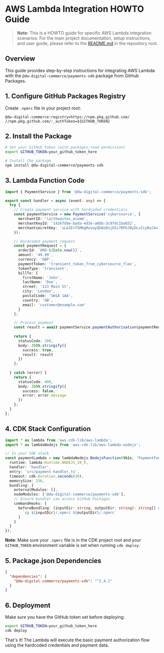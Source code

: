 # AWS Lambda Integration HOWTO Guide

> **Note**: This is a HOWTO guide for specific AWS Lambda integration scenarios. For the main project documentation, setup instructions, and user guide, please refer to the [README.md](../README.md) in the repository root.

## Overview

This guide provides step-by-step instructions for integrating AWS Lambda with the `@dw-digital-commerce/payments-sdk` package from GitHub Packages.

## 1. Configure GitHub Packages Registry

Create `.npmrc` file in your project root:

```
@dw-digital-commerce:registry=https://npm.pkg.github.com/
//npm.pkg.github.com/:_authToken=${GITHUB_TOKEN}
```

## 2. Install the Package

```bash
# Set your GitHub token (with packages:read permission)
export GITHUB_TOKEN=your_github_token_here

# Install the package
npm install @dw-digital-commerce/payments-sdk
```

## 3. Lambda Function Code

```typescript
import { PaymentService } from '@dw-digital-commerce/payments-sdk';

export const handler = async (event: any) => {
  try {
    // Create payment service with hardcoded credentials
    const paymentService = new PaymentService('cybersource', {
      merchantID: 'laithwaites_ecomm',
      merchantKeyId: '14267d9e-bada-4d3e-a6bb-3c97dc1ba652',
      merchantsecretKey: 'uLmJE+T5MHgRoxwyQkWzDnjDSi7RPbJByDLv2iyRaJ4='
    });

    // Hardcoded payment request
    const paymentRequest = {
      orderId: `ORD-${Date.now()}`,
      amount: '49.99',
      currency: 'GBP',
      paymentToken: 'transient_token_from_cybersource_flex',
      tokenType: 'transient',
      billTo: {
        firstName: 'John',
        lastName: 'Doe',
        street: '123 Main St',
        city: 'London',
        postalCode: 'SW1A 1AA',
        country: 'GB',
        email: 'customer@example.com'
      }
    };

    // Process payment
    const result = await paymentService.paymentAuthorisation(paymentRequest);
    
    return {
      statusCode: 200,
      body: JSON.stringify({
        success: true,
        result: result
      })
    };
    
  } catch (error) {
    return {
      statusCode: 400,
      body: JSON.stringify({
        success: false,
        error: error.message
      })
    };
  }
};
```

## 4. CDK Stack Configuration

```typescript
import * as lambda from 'aws-cdk-lib/aws-lambda';
import * as lambdaNodejs from 'aws-cdk-lib/aws-lambda-nodejs';

// In your CDK stack
const paymentLambda = new lambdaNodejs.NodejsFunction(this, 'PaymentFunction', {
  runtime: lambda.Runtime.NODEJS_20_X,
  handler: 'handler',
  entry: 'src/payment-handler.ts',
  timeout: cdk.Duration.seconds(30),
  memorySize: 256,
  bundling: {
    externalModules: [],
    nodeModules: ['@dw-digital-commerce/payments-sdk'],
    // Ensure bundler can access GitHub Packages
    commandHooks: {
      beforeBundling: (inputDir: string, outputDir: string): string[] => [
        `cp ${inputDir}/.npmrc ${outputDir}/.npmrc`
      ]
    }
  }
});
```

**Note**: Make sure your `.npmrc` file is in the CDK project root and your `GITHUB_TOKEN` environment variable is set when running `cdk deploy`.

## 5. Package.json Dependencies

```json
{
  "dependencies": {
    "@dw-digital-commerce/payments-sdk": "^2.4.1"
  }
}
```

## 6. Deployment

Make sure you have the GitHub token set before deploying:

```bash
export GITHUB_TOKEN=your_github_token_here
cdk deploy
```

That's it! The Lambda will execute the basic payment authorization flow using the hardcoded credentials and payment data.